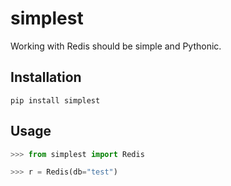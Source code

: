 simplest
========

Working with Redis should be simple and Pythonic.


Installation
------------

```
pip install simplest
```


Usage
-----

```python
>>> from simplest import Redis

>>> r = Redis(db="test")
```
